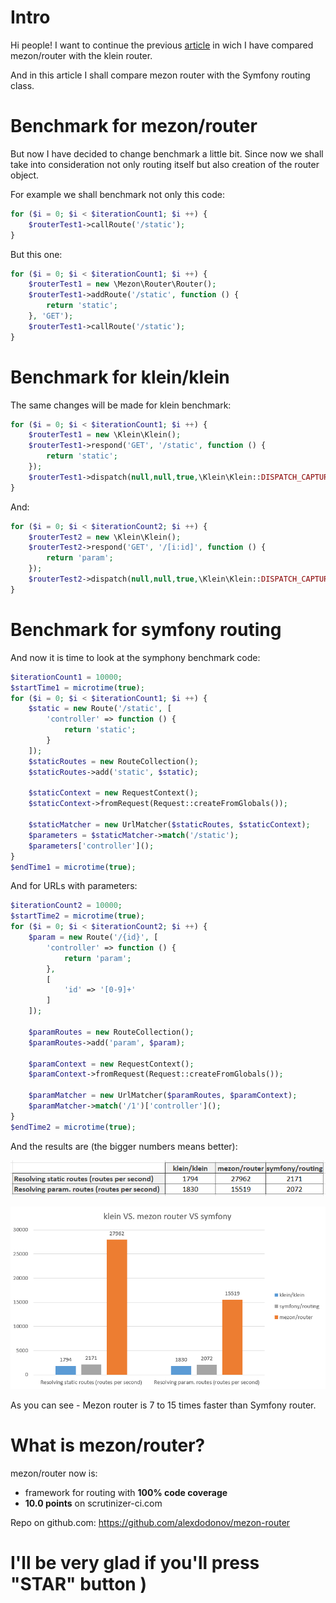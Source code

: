 # Intro

Hi people! I want to continue the previous [article](https://dev.to/alexdodonov/new-php-router-is-25-times-faster-then-klein-router-4ap0) in wich I have compared mezon/router with the klein router.

And in this article I shall compare mezon router with the Symfony routing class.

# Benchmark for mezon/router

But now I have decided to change benchmark a little bit. Since now we shall take into consideration not only routing itself but also creation of the router object.

For example we shall benchmark not only this code:

```PHP
for ($i = 0; $i < $iterationCount1; $i ++) {
    $routerTest1->callRoute('/static');
}
```

But this one:

```php
for ($i = 0; $i < $iterationCount1; $i ++) {
    $routerTest1 = new \Mezon\Router\Router();
    $routerTest1->addRoute('/static', function () {
        return 'static';
    }, 'GET');
    $routerTest1->callRoute('/static');
}
```

# Benchmark for klein/klein

The same changes will be made for klein benchmark:

```php
for ($i = 0; $i < $iterationCount1; $i ++) {
    $routerTest1 = new \Klein\Klein();
    $routerTest1->respond('GET', '/static', function () {
        return 'static';
    });
    $routerTest1->dispatch(null,null,true,\Klein\Klein::DISPATCH_CAPTURE_AND_RETURN);
}
```

And:

```php
for ($i = 0; $i < $iterationCount2; $i ++) {
    $routerTest2 = new \Klein\Klein();
    $routerTest2->respond('GET', '/[i:id]', function () {
        return 'param';
    });
    $routerTest2->dispatch(null,null,true,\Klein\Klein::DISPATCH_CAPTURE_AND_RETURN);
}
```

# Benchmark for symfony routing

And now it is time to look at the symphony benchmark code:

```php
$iterationCount1 = 10000;
$startTime1 = microtime(true);
for ($i = 0; $i < $iterationCount1; $i ++) {
    $static = new Route('/static', [
        'controller' => function () {
            return 'static';
        }
    ]);
    $staticRoutes = new RouteCollection();
    $staticRoutes->add('static', $static);

    $staticContext = new RequestContext();
    $staticContext->fromRequest(Request::createFromGlobals());

    $staticMatcher = new UrlMatcher($staticRoutes, $staticContext);
    $parameters = $staticMatcher->match('/static');
    $parameters['controller']();
}
$endTime1 = microtime(true);
```

And for URLs with parameters:

```php
$iterationCount2 = 10000;
$startTime2 = microtime(true);
for ($i = 0; $i < $iterationCount2; $i ++) {
    $param = new Route('/{id}', [
        'controller' => function () {
            return 'param';
        },
        [
            'id' => '[0-9]+'
        ]
    ]);

    $paramRoutes = new RouteCollection();
    $paramRoutes->add('param', $param);

    $paramContext = new RequestContext();
    $paramContext->fromRequest(Request::createFromGlobals());

    $paramMatcher = new UrlMatcher($paramRoutes, $paramContext);
    $paramMatcher->match('/1')['controller']();
}
$endTime2 = microtime(true);

```

And the results are (the bigger numbers means better):

![table](table-symfony.png)

![graph](graph-symfony.png)

As you can see - Mezon router is 7 to 15 times faster than Symfony router.

# What is mezon/router?

mezon/router now is:

- framework for routing with **100% code coverage**
- **10.0 points** on scrutinizer-ci.com

Repo on github.com: https://github.com/alexdodonov/mezon-router

# I'll be very glad if you'll press "STAR" button )
